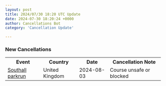 ```yaml
---
layout: post
title: 2024/07/30 18:20 UTC Update
date: 2024-07-30 18:20:24 +0000
author: Cancellations Bot
category: 'Cancellation Update'

---
```


<h3>New Cancellations</h3>
<div class='hscrollable'>
<table style='width: 100%'>
    <tr>
        <th>Event</th>
        <th>Country</th>
        <th>Date</th>
        <th>Cancellation Note</th>
    </tr>
    <tr>
        <td><a href="https://www.parkrun.org.uk/southall">Southall parkrun</a></td>
        <td>United Kingdom</td>
        <td>2024-08-03</td>
        <td>Course unsafe or blocked</td>
    </tr>
</table>
</div>
